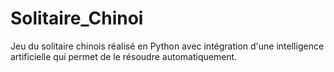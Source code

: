 # Solitaire_Chinoi
Jeu du solitaire chinois réalisé en Python avec intégration d'une intelligence artificielle qui permet de le résoudre automatiquement.

